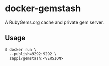 # docker-gemstash

A RubyGems.org cache and private gem server.

## Usage

```
$ docker run \
  --publish=9292:9292 \
  zappi/gemstash:<VERSION>
```
